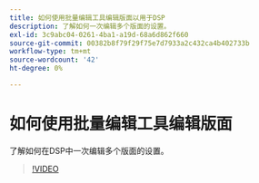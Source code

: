 ```yaml
---
title: 如何使用批量编辑工具编辑版面以用于DSP
description: 了解如何一次编辑多个版面的设置。
exl-id: 3c9abc04-0261-4ba1-a19d-68a6d862f660
source-git-commit: 00382b8f79f29f75e7d7933a2c432ca4b402733b
workflow-type: tm+mt
source-wordcount: '42'
ht-degree: 0%

---
```


# 如何使用批量编辑工具编辑版面

了解如何在DSP中一次编辑多个版面的设置。

>[!VIDEO](https://video.tv.adobe.com/v/339205)

